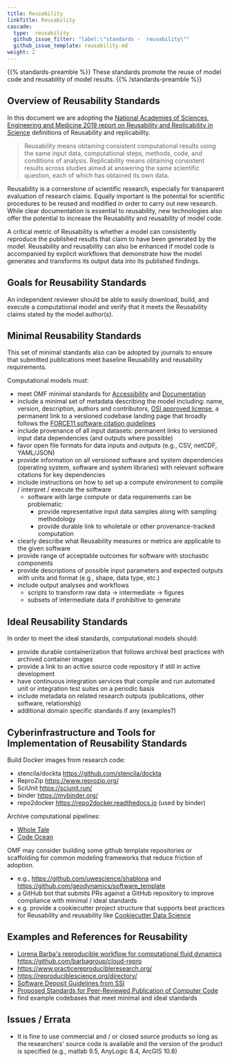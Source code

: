 ```yaml
---
title: Reusability
linkTitle: Reusability
cascade:
  type:  reusability
  github_issue_filter: "label:\"standards -  reusability\""
  github_issue_template: reusability.md
weight: 2
---
```


{{% standards-preamble %}}
These standards promote the reuse of model code and reusability of model results.
{{% /standards-preamble %}}

## Overview of Reusability Standards

In this document we are adopting the [National Academies of Sciences, Engineering and Medicine 2019 report on Reusability and Replicability in Science](https://doi.org/10.17226/25303) definitions of Reusability and replicability.

> Reusability means obtaining consistent computational results using the same input data, computational steps, methods, code, and conditions of analysis.  Replicability means obtaining consistent results across studies aimed at answering the same scientific question, each of which has obtained its own data.  

Reusability is a cornerstone of scientific research, especially for transparent evaluation of research claims. Equally important is the potential for scientific procedures to be reused and modified in order to carry out new research. While clear documentation is essential to reusability, new technologies also offer the potential to increase the Reusability and reusability of model code. 

A critical metric of Reusability is whether a model can consistently reproduce the published results that claim to have been generated by the model. Reusability and reusability can also be enhanced if model code is accompanied by explicit workflows that demonstrate how the model generates and transforms its output data into its published findings.

## Goals for Reusability Standards

An independent reviewer should be able to easily download, build, and execute a computational model and verify that it meets the Reusability claims stated by the model author(s). 

## Minimal Reusability Standards 

This set of minimal standards also can be adopted by journals to ensure that submitted publications meet baseline Reusability and reusability requirements. 

Computational models must:

- meet OMF minimal standards for <a href='{{< relref "/standards/accessibility" >}}'>Accessibility</a> and <a href='{{< relref "/standards/documentation" >}}'>Documentation</a>
- include a minimal set of metadata describing the model including: name, version, description, authors and contributors, [OSI approved license](https://choosealicense.com/), a permanent link to a versioned codebase landing page that broadly follows the [FORCE11 software citation guidelines](https://www.force11.org/software-citation-principles)
- include provenance of all input datasets: permanent links to versioned input data dependencies (and outputs where possible)
- favor open file formats for data inputs and outputs (e.g., CSV, netCDF, YAML/JSON)
- provide information on all versioned software and system dependencies (operating system, software and system libraries) with relevant software citations for key dependencies
- include instructions on how to set up a compute environment to compile / interpret / execute the software
  - software with large compute or data requirements can be problematic:
    - provide representative input data samples along with sampling methodology
    - provide durable link to wholetale or other provenance-tracked computation
- clearly describe what Reusability measures or metrics are applicable to the given software
- provide range of acceptable outcomes for software with stochastic components
- provide descriptions of possible input parameters and expected outputs with units and format (e.g., shape, data type, etc.)
- include output analyses and workflows
  - scripts to transform raw data -> intermediate -> figures
  - subsets of intermediate data if prohibitive to generate

## Ideal Reusability Standards

In order to meet the ideal standards, computational models should:

- provide durable containerization that follows archival best practices with archived container images
- provide a link to an active source code repository if still in active development
- have continuous integration services that compile and run automated unit or integration test suites on a periodic basis
- include metadata on related research outputs (publications, other software, relationship)
- additional domain specific standards if any (examples?)

## Cyberinfrastructure and Tools for Implementation of Reusability Standards

Build Docker images from research code:
- stencila/dockta https://github.com/stencila/dockta
- ReproZip https://www.reprozip.org/
- SciUnit https://sciunit.run/
- binder https://mybinder.org/
- repo2docker https://repo2docker.readthedocs.io (used by binder)

Archive computational pipelines:
- [Whole Tale](https://wholetale.org/)
- [Code Ocean](https://codeocean.com/)

OMF may consider building some github template repositories or scaffolding for common modeling frameworks that reduce friction of adoption.
  - e.g., https://github.com/uwescience/shablona and https://github.com/geodynamics/software_template
  - a GitHub bot that submits PRs against a GitHub repository to improve compliance with minimal / ideal standards
  - e.g. provide a cookiecutter project structure that supports best practices for Reusability and reusability like [Cookiecutter Data Science](http://drivendata.github.io/cookiecutter-data-science/) 

## Examples and References for Reusability

- [Lorena Barba's reproducible workflow for computational fluid dynamics](https://doi.org/10.5281/zenodo.2642710) https://github.com/barbagroup/cloud-repro 
- https://www.practicereproducibleresearch.org/
- https://reproduciblescience.org/directory/
- [Software Deposit Guidelines from SSI](https://softwaresaved.github.io/software-deposit-guidance/HowToDescribeSoftwareDeposit.html)
- [Proposed Standards for Peer-Reviewed Publication of Computer Code](https://doi.org/10.2134/agronj2015.0481)
- find example codebases that meet minimal and ideal standards 

## Issues / Errata

- It is fine to use commercial and / or closed source products so long as the researchers' source code is available and the version of the product is specified (e.g., matlab 9.5, AnyLogic 8.4, ArcGIS 10.8)
